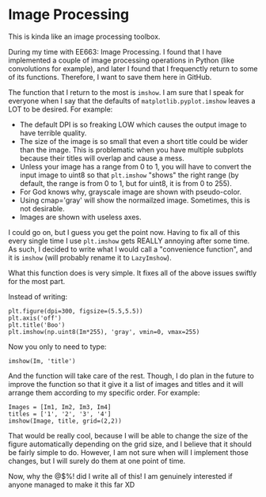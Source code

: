 # Image Processing
This is kinda like an image processing toolbox.

During my time with EE663: Image Processing. I found that I have implemented a couple of image processing operations in Python (like convolutions for example), and later I found that I frequenctly return to some of its functions. Therefore, I want to save them here in GitHub.

The function that I return to the most is `imshow`. I am sure that I speak for everyone when I say that the defaults of `matplotlib.pyplot.imshow` leaves a LOT to be desired. For example:

- The default DPI is so freaking LOW which causes the output image to have terrible quality.
- The size of the image is so small that even a short title could be wider than the image. This is problematic when you have multiple subplots because their titles will overlap and cause a mess.
- Unless your image has a range from 0 to 1, you will have to convert the input image to uint8 so that `plt.imshow` "shows" the right range (by default, the range is from 0 to 1, but for uint8, it is from 0 to 255).
- For God knows why, grayscale image are shown with pseudo-color.
- Using cmap='gray' will show the normailzed image. Sometimes, this is not desirable.
- Images are shown with useless axes.

I could go on, but I guess you get the point now. Having to fix all of this every single time I use `plt.imshow` gets REALLY annoying after some time. As such, I decided to write what I would call a "convenience function", and it is `imshow` (will probably rename it to `LazyImshow`).

What this function does is very simple. It fixes all of the above issues swiftly for the most part.

Instead of writing:
```
plt.figure(dpi=300, figsize=(5.5,5.5))
plt.axis('off')
plt.title('Boo')
plt.imshow(np.uint8(Im*255), 'gray', vmin=0, vmax=255)
```

Now you only to need to type:
```
imshow(Im, 'title')
```

And the function will take care of the rest. Though, I do plan in the future to improve the function so that it give it a list of images and titles and it will arrange them according to my specific order. For example:

```
Images = [Im1, Im2, Im3, Im4]
titles = ['1', '2', '3', '4']
imshow(Image, title, grid=(2,2))
```

That would be really cool, because I will be able to change the size of the figure automatically depending on the grid size, and I believe that it should be fairly simple to do. However, I am not sure when will I implement those changes, but I will surely do them at one point of time.

Now, why the @$%! did I write all of this! I am genuinely interested if anyone managed to make it this far XD
